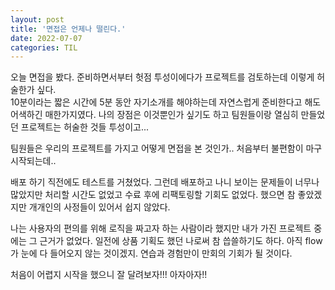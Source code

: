 ```yaml
---
layout: post
title: '면접은 언제나 떨린다.'
date: 2022-07-07
categories: TIL
---
```


오늘 면접을 봤다. 준비하면서부터 헛점 투성이에다가 프로젝트를 검토하는데 이렇게 허술한가 싶다.  
10분이라는 짧은 시간에 5분 동안 자기소개를 해야하는데 자연스럽게 준비한다고 해도 어색하긴 매한가지였다. 나의 장점은 이것뿐인가 싶기도 하고 팀원들이랑 열심히 만들었던 프로젝트는 허술한 것들 투성이고...

팀원들은 우리의 프로젝트를 가지고 어떻게 면접을 본 것인가.. 처음부터 불편함이 마구 시작되는데..

배포 하기 직전에도 테스트를 거쳤었다. 그런데 배포하고 나니 보이는 문제들이 너무나 많았지만 처리할 시간도 없었고 수료 후에 리팩토링할 기회도 없었다. 했으면 참 좋았겠지만 개개인의 사정들이 있어서 쉽지 않았다.

나는 사용자의 편의를 위해 로직을 짜고자 하는 사람이라 했지만 내가 가진 프로젝트 중에는 그 근거가 없었다. 일전에 상품 기획도 했던 나로써 참 씁쓸하기도 하다. 아직 flow가 눈에 다 들어오지 않는 것이겠지. 연습과 경험만이 만회의 기회가 될 것이다.

처음이 어렵지 시작을 했으니 잘 달려보자!!! 아자아자!!

